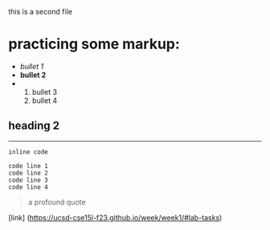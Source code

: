 this is a second file
# practicing some markup: #
* *bullet 1*
* **bullet 2**
* 1. bullet 3
  2. bullet 4
## heading 2
---
`inline code`

    code line 1
    code line 2
    code line 3
    code line 4
    
> a profound quote

[link] (https://ucsd-cse15l-f23.github.io/week/week1/#lab-tasks)
